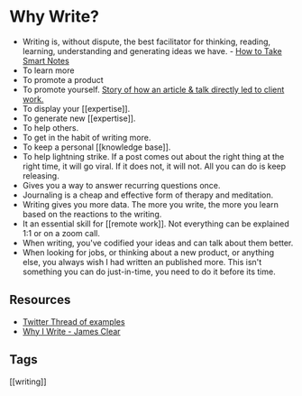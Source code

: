 # Why Write?

* Writing is, without dispute, the best facilitator for thinking, reading, learning, understanding and generating ideas we have. - [How to Take Smart Notes](https://www.amazon.com/How-Take-Smart-Notes-Nonfiction-ebook/dp/B06WVYW33Y)
* To learn more
* To promote a product
* To promote yourself. [Story of how an article & talk directly led to client work.](https://glennstovall.com/case-study-1-talk-1-article-2-new-clients/)
* To display your [[expertise]]. 
* To generate new [[expertise]].
* To help others. 
* To get in the habit of writing more. 
* To keep a personal [[knowledge base]].
* To help lightning strike. If a post comes out about the right thing at the right time, it will go viral. If it does not, it will not. All you can do is keep releasing.
* Gives you a way to answer recurring questions once.
* Journaling is a cheap and effective form of therapy and meditation.
* Writing gives you more data. The more you write, the more you learn based on the reactions to the writing.
* It an essential skill for [[remote work]]. Not everything can be explained 1:1 or on a zoom call.
* When writing, you've codified your ideas and can talk about them better.
* When looking for jobs, or thinking about a new product, or anything else, you always wish I had written an published more. This isn't something you can do just-in-time, you need to do it before its time. 

## Resources
* [Twitter Thread of examples](https://twitter.com/vboykis/status/1313179237487124486)
* [Why I Write - James Clear](https://jamesclear.com/scale)

## Tags
[[writing]]
